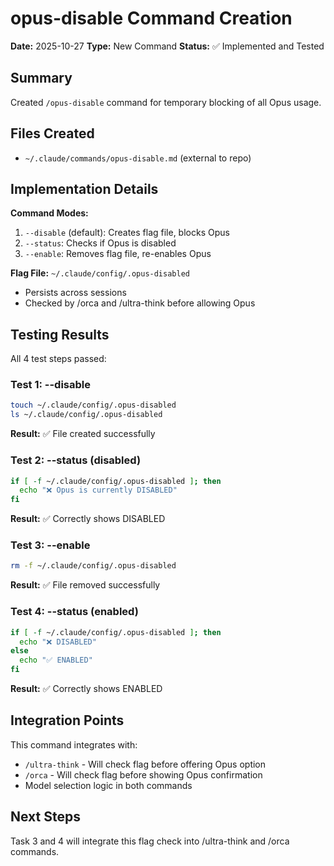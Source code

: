 # opus-disable Command Creation

**Date:** 2025-10-27
**Type:** New Command
**Status:** ✅ Implemented and Tested

## Summary

Created `/opus-disable` command for temporary blocking of all Opus usage.

## Files Created

- `~/.claude/commands/opus-disable.md` (external to repo)

## Implementation Details

**Command Modes:**
1. `--disable` (default): Creates flag file, blocks Opus
2. `--status`: Checks if Opus is disabled
3. `--enable`: Removes flag file, re-enables Opus

**Flag File:** `~/.claude/config/.opus-disabled`
- Persists across sessions
- Checked by /orca and /ultra-think before allowing Opus

## Testing Results

All 4 test steps passed:

### Test 1: --disable
```bash
touch ~/.claude/config/.opus-disabled
ls ~/.claude/config/.opus-disabled
```
**Result:** ✅ File created successfully

### Test 2: --status (disabled)
```bash
if [ -f ~/.claude/config/.opus-disabled ]; then
  echo "❌ Opus is currently DISABLED"
fi
```
**Result:** ✅ Correctly shows DISABLED

### Test 3: --enable
```bash
rm -f ~/.claude/config/.opus-disabled
```
**Result:** ✅ File removed successfully

### Test 4: --status (enabled)
```bash
if [ -f ~/.claude/config/.opus-disabled ]; then
  echo "❌ DISABLED"
else
  echo "✅ ENABLED"
fi
```
**Result:** ✅ Correctly shows ENABLED

## Integration Points

This command integrates with:
- `/ultra-think` - Will check flag before offering Opus option
- `/orca` - Will check flag before showing Opus confirmation
- Model selection logic in both commands

## Next Steps

Task 3 and 4 will integrate this flag check into /ultra-think and /orca commands.
